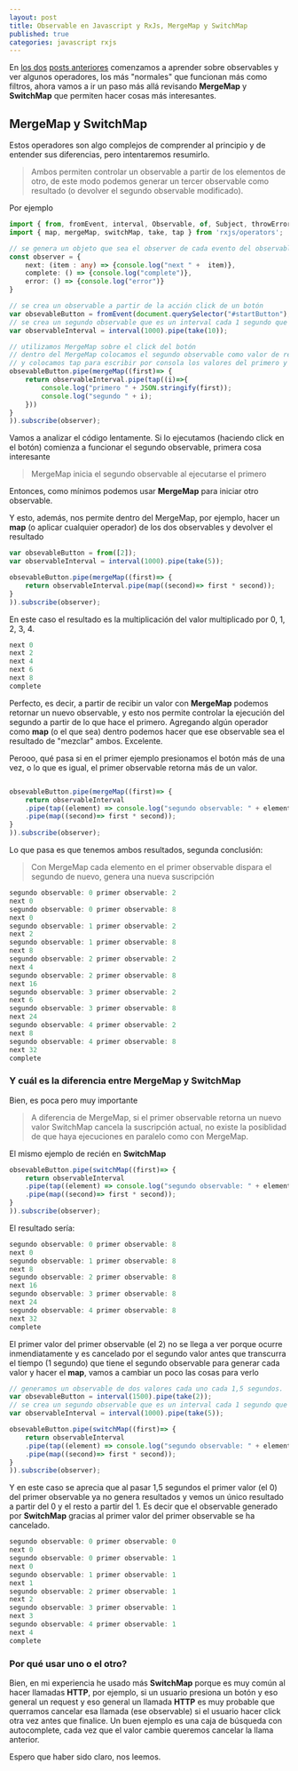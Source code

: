 ```yaml
---
layout: post
title: Observable en Javascript y RxJs, MergeMap y SwitchMap
published: true
categories: javascript rxjs
---
```


En [los dos](https://leomicheloni.com/Observable-RXJS2/) [posts anteriores](https://leomicheloni.com/Observable-RXJS/) comenzamos a aprender sobre observables y ver algunos operadores, los más "normales" que funcionan más como filtros, ahora vamos a ir un paso más allá revisando **MergeMap** y **SwitchMap** que permiten hacer cosas más interesantes.

## MergeMap y SwitchMap

Estos operadores son algo complejos de comprender al principio y de entender sus diferencias, pero intentaremos resumirlo.

> Ambos permiten controlar un observable a partir de los elementos de otro, de este modo podemos generar un tercer observable como resultado (o devolver el segundo observable modificado).

Por ejemplo

``` typescript
import { from, fromEvent, interval, Observable, of, Subject, throwError, timer } from 'rxjs';
import { map, mergeMap, switchMap, take, tap } from 'rxjs/operators';

// se genera un objeto que sea el observer de cada evento del observable
const observer = {
    next: (item : any) => {console.log("next " +  item)},
    complete: () => {console.log("complete")},
    error: () => {console.log("error")}
}

// se crea un observable a partir de la acción click de un botón
var obsevableButton = fromEvent(document.querySelector("#startButton"), "click");
// se crea un segundo observable que es un interval cada 1 segundo que se ejecuta 10 veces
var observableInterval = interval(1000).pipe(take(10));

// utilizamos MergeMap sobre el click del botón
// dentro del MergeMap colocamos el segundo observable como valor de retorno del MergeMap
// y colocamos tap para escribir por consola los valores del primero y segundo observable
obsevableButton.pipe(mergeMap((first)=> {
    return observableInterval.pipe(tap((i)=>{
        console.log("primero " + JSON.stringify(first));
        console.log("segundo " + i);
    }))
}
)).subscribe(observer);

```
Vamos a analizar el código lentamente.
Si lo ejecutamos (haciendo click en el botón) comienza a funcionar el segundo observable, primera cosa interesante

> MergeMap inicia el segundo observable al ejecutarse el primero

Entonces, como mínimos podemos usar **MergeMap** para iniciar otro observable.

Y esto, además, nos permite dentro del MergeMap, por ejemplo, hacer un **map** (o aplicar cualquier operador) de los dos observables y devolver el resultado

``` typescript
var obsevableButton = from([2]);
var observableInterval = interval(1000).pipe(take(5));

obsevableButton.pipe(mergeMap((first)=> {
    return observableInterval.pipe(map((second)=> first * second));
}
)).subscribe(observer);
```

En este caso el resultado es la multiplicación del valor multiplicado por 0, 1, 2, 3, 4.

``` javascript
next 0
next 2
next 4
next 6
next 8
complete

```
Perfecto, es decir, a partir de recibir un valor con **MergeMap** podemos retornar un nuevo observable, y esto nos permite controlar la ejecución del segundo a partir de lo que hace el primero. Agregando algún operador como **map** (o el que sea) dentro podemos hacer que ese observable sea el resultado de "mezclar" ambos. Excelente.


Perooo, qué pasa si en el primer ejemplo presionamos el botón más de una vez, o lo que es igual, el primer observable retorna más de un valor.

``` typescript

obsevableButton.pipe(mergeMap((first)=> {
    return observableInterval
    .pipe(tap((element) => console.log("segundo observable: " + element + " primer observable: " + first)))
    .pipe(map((second)=> first * second));
}
)).subscribe(observer);
```
Lo que pasa es que tenemos ambos resultados, segunda conclusión:

> Con MergeMap cada elemento en el primer observable dispara el segundo de nuevo, genera una nueva suscripción

``` javascript
segundo observable: 0 primer observable: 2 
next 0
segundo observable: 0 primer observable: 8 
next 0
segundo observable: 1 primer observable: 2 
next 2
segundo observable: 1 primer observable: 8 
next 8
segundo observable: 2 primer observable: 2 
next 4
segundo observable: 2 primer observable: 8 
next 16
segundo observable: 3 primer observable: 2 
next 6
segundo observable: 3 primer observable: 8 
next 24
segundo observable: 4 primer observable: 2 
next 8
segundo observable: 4 primer observable: 8 
next 32
complete
```
### Y cuál es la diferencia entre MergeMap y SwitchMap
Bien, es poca pero muy importante

> A diferencia de MergeMap, si el primer observable retorna un nuevo valor SwitchMap cancela la suscripción actual, no existe la posiblidad de que haya ejecuciones en paralelo como con MergeMap.

El mismo ejemplo de recién en **SwitchMap**

``` typescript
obsevableButton.pipe(switchMap((first)=> {
    return observableInterval
    .pipe(tap((element) => console.log("segundo observable: " + element + " primer observable: " + first)))
    .pipe(map((second)=> first * second));
}
)).subscribe(observer);
```

El resultado sería:

``` javascript
segundo observable: 0 primer observable: 8
next 0
segundo observable: 1 primer observable: 8
next 8
segundo observable: 2 primer observable: 8
next 16
segundo observable: 3 primer observable: 8
next 24
segundo observable: 4 primer observable: 8
next 32
complete
```
El primer valor del primer observable (el 2) no se llega a ver porque ocurre inmendiatamente y es cancelado por el segundo valor antes que  transcurra el tiempo (1 segundo) que tiene el segundo observable para generar cada valor y hacer el **map**, vamos a cambiar un poco las cosas para verlo

``` typescript
// generamos un observable de dos valores cada uno cada 1,5 segundos.
var obsevableButton = interval(1500).pipe(take(2));
// se crea un segundo observable que es un interval cada 1 segundo que se ejecuta 5 veces
var observableInterval = interval(1000).pipe(take(5));

obsevableButton.pipe(switchMap((first)=> {
    return observableInterval
    .pipe(tap((element) => console.log("segundo observable: " + element + " primer observable: " + first)))
    .pipe(map((second)=> first * second));
}
)).subscribe(observer);
```
Y en este caso se aprecia que al pasar 1,5 segundos el primer valor (el 0) del primer observable ya no genera resultados y vemos un único resultado a partir del 0 y el resto a partir del 1.
Es decir que el observable generado por **SwitchMap** gracias al primer valor del primer observable se ha cancelado.

``` javascript
segundo observable: 0 primer observable: 0
next 0
segundo observable: 0 primer observable: 1
next 0
segundo observable: 1 primer observable: 1
next 1
segundo observable: 2 primer observable: 1
next 2
segundo observable: 3 primer observable: 1
next 3
segundo observable: 4 primer observable: 1
next 4
complete
```

### Por qué usar uno o el otro?

Bien, en mi experiencia he usado más **SwitchMap** porque es muy común al hacer llamadas __HTTP__, por ejemplo, si un usuario presiona un botón y eso general un request
y eso general un llamada __HTTP__ es muy probable que querramos cancelar esa llamada (ese observable) si el usuario hacer click otra vez antes que finalice.
Un buen ejemplo es una caja de búsqueda con autocomplete, cada vez que el valor cambie queremos cancelar la llama anterior.

Espero que haber sido claro, nos leemos.

